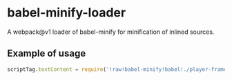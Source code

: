 # babel-minify-loader

A webpack@v1 loader of babel-minify for minification of inlined sources.

## Example of usage
```typescript
scriptTag.textContent = require('!raw!babel-minify!babel!./player-frame.js');
```
